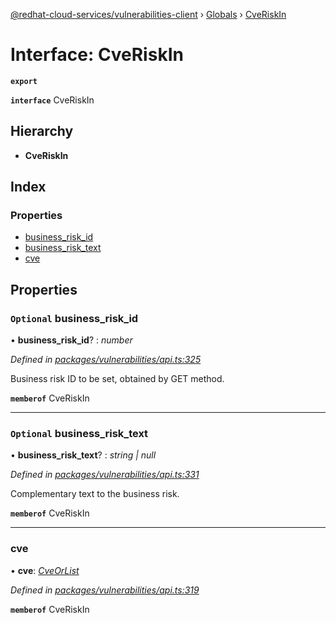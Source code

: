 [@redhat-cloud-services/vulnerabilities-client](../README.md) › [Globals](../globals.md) › [CveRiskIn](cveriskin.md)

# Interface: CveRiskIn

**`export`** 

**`interface`** CveRiskIn

## Hierarchy

* **CveRiskIn**

## Index

### Properties

* [business_risk_id](cveriskin.md#optional-business_risk_id)
* [business_risk_text](cveriskin.md#optional-business_risk_text)
* [cve](cveriskin.md#cve)

## Properties

### `Optional` business_risk_id

• **business_risk_id**? : *number*

*Defined in [packages/vulnerabilities/api.ts:325](https://github.com/RedHatInsights/javascript-clients/blob/master/packages/vulnerabilities/api.ts#L325)*

Business risk ID to be set, obtained by GET method.

**`memberof`** CveRiskIn

___

### `Optional` business_risk_text

• **business_risk_text**? : *string | null*

*Defined in [packages/vulnerabilities/api.ts:331](https://github.com/RedHatInsights/javascript-clients/blob/master/packages/vulnerabilities/api.ts#L331)*

Complementary text to the business risk.

**`memberof`** CveRiskIn

___

###  cve

• **cve**: *[CveOrList](cveorlist.md)*

*Defined in [packages/vulnerabilities/api.ts:319](https://github.com/RedHatInsights/javascript-clients/blob/master/packages/vulnerabilities/api.ts#L319)*

**`memberof`** CveRiskIn
